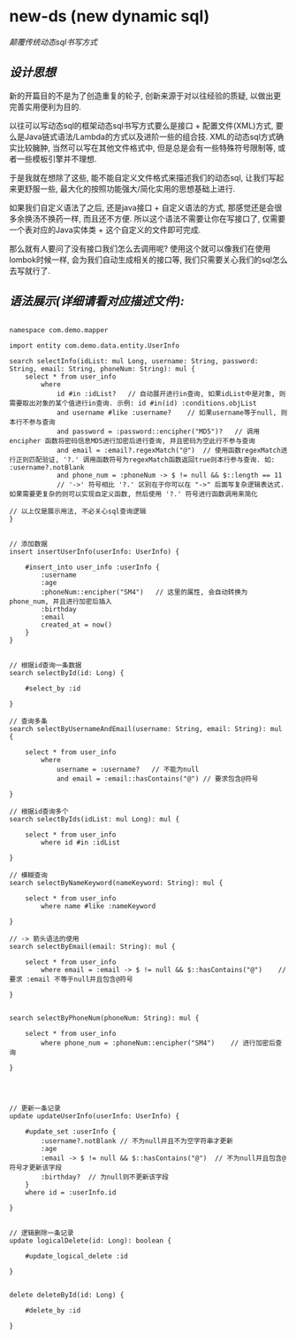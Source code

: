 # new-ds (new dynamic sql)

_颠覆传统动态sql书写方式_

## _设计思想_

新的开篇目的不是为了创造重复的轮子, 创新来源于对以往经验的质疑, 以做出更完善实用便利为目的.

以往可以写动态sql的框架动态sql书写方式要么是接口 + 配置文件(XML)方式, 要么是Java链式语法/Lambda的方式以及进阶一些的组合技.
XML的动态sql方式确实比较臃肿, 当然可以写在其他文件格式中, 但是总是会有一些特殊符号限制等, 或者一些模板引擎并不理想.

于是我就在想除了这些, 能不能自定义文件格式来描述我们的动态sql, 让我们写起来更舒服一些, 最大化的按照功能强大/简化实用的思想基础上进行.

如果我们自定义语法了之后, 还是java接口 + 自定义语法的方式, 那感觉还是会很多余换汤不换药一样, 而且还不方便.
所以这个语法不需要让你在写接口了, 仅需要一个表对应的Java实体类 + 这个自定义的文件即可完成.

那么就有人要问了没有接口我们怎么去调用呢? 使用这个就可以像我们在使用lombok时候一样, 会为我们自动生成相关的接口等, 我们只需要关心我们的sql怎么去写就行了.

## _语法展示(详细请看对应描述文件):_

```text

namespace com.demo.mapper

import entity com.demo.data.entity.UserInfo

search selectInfo(idList: mul Long, username: String, password: String, email: String, phoneNum: String): mul {
    select * from user_info
        where
            id #in :idList?   // 自动展开进行in查询, 如果idList中是对象, 则需要取出对象的某个值进行in查询. 示例: id #in(id) :conditions.objList
            and username #like :username?    // 如果username等于null, 则本行不参与查询
            and password = :password::encipher("MD5")?   // 调用 encipher 函数将密码信息MD5进行加密后进行查询, 并且密码为空此行不参与查询
            and email = :email?.regexMatch("@")  // 使用函数regexMatch进行正则匹配验证, '?.' 调用函数符号为regexMatch函数返回true则本行参与查询. 如: :username?.notBlank
            and phone_num = :phoneNum -> $ != null && $::length == 11
            // '->' 符号相比 '?.' 区别在于你可以在 "->" 后面写复杂逻辑表达式. 如果需要更复杂的则可以实现自定义函数, 然后使用 '?.' 符号进行函数调用来简化
            
// 以上仅是展示用法, 不必关心sql查询逻辑
}


// 添加数据
insert insertUserInfo(userInfo: UserInfo) {
    
    #insert_into user_info :userInfo {
        :username  
        :age
        :phoneNum::encipher("SM4")   // 这里的属性, 会自动转换为 phone_num, 并且进行加密后插入
        :birthday
        :email
        created_at = now()
    }
}


// 根据id查询一条数据
search selectById(id: Long) {

    #select_by :id
    
}

// 查询多条
search selectByUsernameAndEmail(username: String, email: String): mul {

    select * from user_info
        where
            username = :username?   // 不能为null
            and email = :email::hasContains("@") // 要求包含@符号
            
}

// 根据id查询多个 
search selectByIds(idList: mul Long): mul {
    
    select * from user_info
        where id #in :idList
        
}

// 模糊查询
search selectByNameKeyword(nameKeyword: String): mul {
    
    select * from user_info
        where name #like :nameKeyword
    
}

// -> 箭头语法的使用
search selectByEmail(email: String): mul {
    
    select * from user_info
        where email = :email -> $ != null && $::hasContains("@")    // 要求 :email 不等于null并且包含@符号

}


search selectByPhoneNum(phoneNum: String): mul {
    
    select * from user_info
        where phone_num = :phoneNum::encipher("SM4")    // 进行加密后查询
   
}




// 更新一条记录
update updateUserInfo(userInfo: UserInfo) {

    #update_set :userInfo {
        :username?.notBlank // 不为null并且不为空字符串才更新
        :age
        :email -> $ != null && $::hasContains("@")  // 不为null并且包含@符号才更新该字段
        :birthday?  // 为null则不更新该字段
    }
    where id = :userInfo.id
    
}


// 逻辑删除一条记录
update logicalDelete(id: Long): boolean {

    #update_logical_delete :id
    
}


delete deleteById(id: Long) {

    #delete_by :id
    
}


```